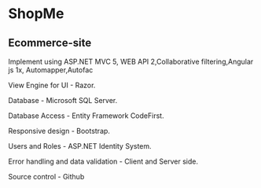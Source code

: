 # ShopMe

## Ecommerce-site
Implement using ASP.NET MVC 5, WEB API 2,Collaborative filtering,Angular js 1x, Automapper,Autofac

View Engine for UI - Razor.

Database - Microsoft SQL Server.

Database Access - Entity Framework CodeFirst.

Responsive design - Bootstrap.

Users and Roles - ASP.NET Identity System.

Error handling and data validation - Client and Server side.

Source control - Github

